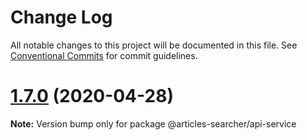 # Change Log

All notable changes to this project will be documented in this file.
See [Conventional Commits](https://conventionalcommits.org) for commit guidelines.

# [1.7.0](https://github.com/Hennos/spiiras-articles-searcher/compare/v1.6.0...v1.7.0) (2020-04-28)

**Note:** Version bump only for package @articles-searcher/api-service
